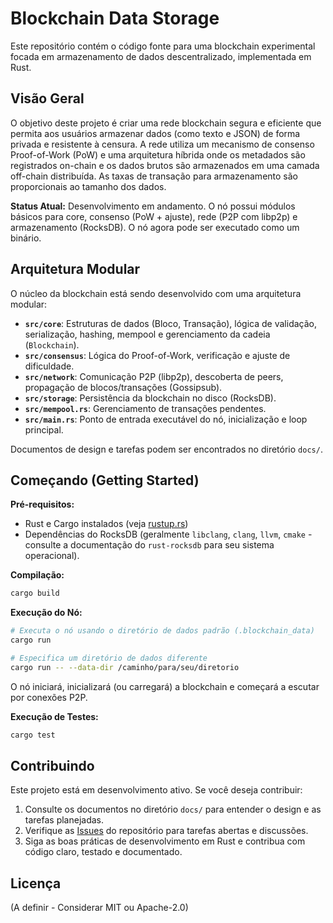 # Blockchain Data Storage

Este repositório contém o código fonte para uma blockchain experimental focada em armazenamento de dados descentralizado, implementada em Rust.

## Visão Geral

O objetivo deste projeto é criar uma rede blockchain segura e eficiente que permita aos usuários armazenar dados (como texto e JSON) de forma privada e resistente à censura. A rede utiliza um mecanismo de consenso Proof-of-Work (PoW) e uma arquitetura híbrida onde os metadados são registrados on-chain e os dados brutos são armazenados em uma camada off-chain distribuída. As taxas de transação para armazenamento são proporcionais ao tamanho dos dados.

**Status Atual:** Desenvolvimento em andamento. O nó possui módulos básicos para core, consenso (PoW + ajuste), rede (P2P com libp2p) e armazenamento (RocksDB). O nó agora pode ser executado como um binário.

## Arquitetura Modular

O núcleo da blockchain está sendo desenvolvido com uma arquitetura modular:

*   **`src/core`**: Estruturas de dados (Bloco, Transação), lógica de validação, serialização, hashing, mempool e gerenciamento da cadeia (`Blockchain`).
*   **`src/consensus`**: Lógica do Proof-of-Work, verificação e ajuste de dificuldade.
*   **`src/network`**: Comunicação P2P (libp2p), descoberta de peers, propagação de blocos/transações (Gossipsub).
*   **`src/storage`**: Persistência da blockchain no disco (RocksDB).
*   **`src/mempool.rs`**: Gerenciamento de transações pendentes.
*   **`src/main.rs`**: Ponto de entrada executável do nó, inicialização e loop principal.

Documentos de design e tarefas podem ser encontrados no diretório `docs/`.

## Começando (Getting Started)

**Pré-requisitos:**
*   Rust e Cargo instalados (veja [rustup.rs](https://rustup.rs/))
*   Dependências do RocksDB (geralmente `libclang`, `clang`, `llvm`, `cmake` - consulte a documentação do `rust-rocksdb` para seu sistema operacional).

**Compilação:**
```bash
cargo build
```

**Execução do Nó:**
```bash
# Executa o nó usando o diretório de dados padrão (.blockchain_data)
cargo run

# Especifica um diretório de dados diferente
cargo run -- --data-dir /caminho/para/seu/diretorio
```
O nó iniciará, inicializará (ou carregará) a blockchain e começará a escutar por conexões P2P.

**Execução de Testes:**
```bash
cargo test
```

## Contribuindo

Este projeto está em desenvolvimento ativo. Se você deseja contribuir:

1.  Consulte os documentos no diretório `docs/` para entender o design e as tarefas planejadas.
2.  Verifique as [Issues](https://github.com/MarcosBrendonDePaula/blockchain-data-storage/issues) do repositório para tarefas abertas e discussões.
3.  Siga as boas práticas de desenvolvimento em Rust e contribua com código claro, testado e documentado.

## Licença

(A definir - Considerar MIT ou Apache-2.0)

